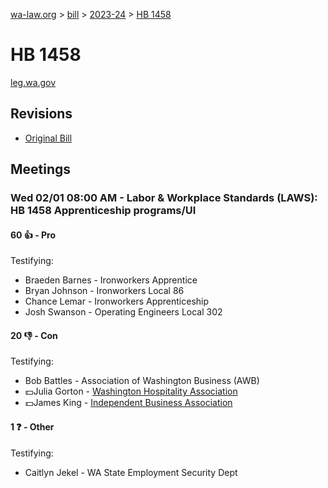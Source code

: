 [wa-law.org](/) > [bill](/bill/) > [2023-24](/bill/2023-24/) > [HB 1458](/bill/2023-24/hb/1458/)

# HB 1458
[leg.wa.gov](https://app.leg.wa.gov/billsummary?BillNumber=1458&Year=2023&Initiative=false)

## Revisions
* [Original Bill](1/)

## Meetings
### Wed 02/01 08:00 AM - Labor & Workplace Standards (LAWS): HB 1458 Apprenticeship programs/UI
#### 60 👍 - Pro
Testifying:
* Braeden Barnes - Ironworkers Apprentice
* Bryan Johnson - Ironworkers Local 86
* Chance Lemar - Ironworkers Apprenticeship
* Josh Swanson - Operating Engineers Local 302

#### 20 👎 - Con
Testifying:
* Bob Battles - Association of Washington Business (AWB)
* 💵Julia Gorton - [Washington Hospitality Association](/org/washington_hospitality_association/)
* 💵James King - [Independent Business Association](/org/independent_business_association/)

#### 1 ❓ - Other
Testifying:
* Caitlyn Jekel - WA State Employment Security Dept
